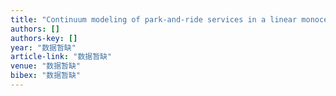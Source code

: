 ```yaml
---
title: "Continuum modeling of park-and-ride services in a linear monocentric city with deterministic mode choice"
authors: []
authors-key: []
year: "数据暂缺"
article-link: "数据暂缺"
venue: "数据暂缺"
bibex: "数据暂缺"
---
```


